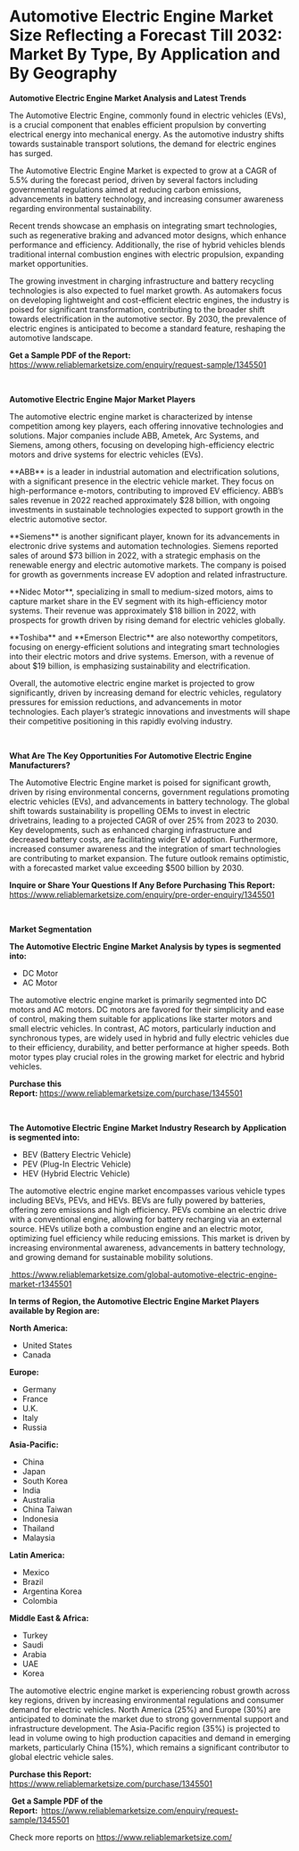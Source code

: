 <p><h1>Automotive Electric Engine Market Size Reflecting a Forecast Till 2032: Market By Type, By Application and By Geography</h1></p><p><strong>Automotive Electric Engine Market Analysis and Latest Trends</strong></p>
<p><p>The Automotive Electric Engine, commonly found in electric vehicles (EVs), is a crucial component that enables efficient propulsion by converting electrical energy into mechanical energy. As the automotive industry shifts towards sustainable transport solutions, the demand for electric engines has surged. </p><p>The Automotive Electric Engine Market is expected to grow at a CAGR of 5.5% during the forecast period, driven by several factors including governmental regulations aimed at reducing carbon emissions, advancements in battery technology, and increasing consumer awareness regarding environmental sustainability. </p><p>Recent trends showcase an emphasis on integrating smart technologies, such as regenerative braking and advanced motor designs, which enhance performance and efficiency. Additionally, the rise of hybrid vehicles blends traditional internal combustion engines with electric propulsion, expanding market opportunities. </p><p>The growing investment in charging infrastructure and battery recycling technologies is also expected to fuel market growth. As automakers focus on developing lightweight and cost-efficient electric engines, the industry is poised for significant transformation, contributing to the broader shift towards electrification in the automotive sector. By 2030, the prevalence of electric engines is anticipated to become a standard feature, reshaping the automotive landscape.</p></p>
<p><strong>Get a Sample PDF of the Report:&nbsp;</strong> <a href="https://www.reliablemarketsize.com/enquiry/request-sample/1345501?utm_campaign=3072&utm_medium=2&utm_source=Github&utm_content=ia&utm_term=30032025&utm_id=automotive-electric-engine">https://www.reliablemarketsize.com/enquiry/request-sample/1345501</a></p>
<p>&nbsp;</p>
<p><strong>Automotive Electric Engine Major Market Players</strong></p>
<p><p>The automotive electric engine market is characterized by intense competition among key players, each offering innovative technologies and solutions. Major companies include ABB, Ametek, Arc Systems, and Siemens, among others, focusing on developing high-efficiency electric motors and drive systems for electric vehicles (EVs).</p><p>**ABB** is a leader in industrial automation and electrification solutions, with a significant presence in the electric vehicle market. They focus on high-performance e-motors, contributing to improved EV efficiency. ABB’s sales revenue in 2022 reached approximately $28 billion, with ongoing investments in sustainable technologies expected to support growth in the electric automotive sector.</p><p>**Siemens** is another significant player, known for its advancements in electronic drive systems and automation technologies. Siemens reported sales of around $73 billion in 2022, with a strategic emphasis on the renewable energy and electric automotive markets. The company is poised for growth as governments increase EV adoption and related infrastructure.</p><p>**Nidec Motor**, specializing in small to medium-sized motors, aims to capture market share in the EV segment with its high-efficiency motor systems. Their revenue was approximately $18 billion in 2022, with prospects for growth driven by rising demand for electric vehicles globally.</p><p>**Toshiba** and **Emerson Electric** are also noteworthy competitors, focusing on energy-efficient solutions and integrating smart technologies into their electric motors and drive systems. Emerson, with a revenue of about $19 billion, is emphasizing sustainability and electrification.</p><p>Overall, the automotive electric engine market is projected to grow significantly, driven by increasing demand for electric vehicles, regulatory pressures for emission reductions, and advancements in motor technologies. Each player’s strategic innovations and investments will shape their competitive positioning in this rapidly evolving industry.</p></p>
<p>&nbsp;</p>
<p><strong>What Are The Key Opportunities For Automotive Electric Engine Manufacturers?</strong></p>
<p><p>The Automotive Electric Engine market is poised for significant growth, driven by rising environmental concerns, government regulations promoting electric vehicles (EVs), and advancements in battery technology. The global shift towards sustainability is propelling OEMs to invest in electric drivetrains, leading to a projected CAGR of over 25% from 2023 to 2030. Key developments, such as enhanced charging infrastructure and decreased battery costs, are facilitating wider EV adoption. Furthermore, increased consumer awareness and the integration of smart technologies are contributing to market expansion. The future outlook remains optimistic, with a forecasted market value exceeding $500 billion by 2030.</p></p>
<p><strong>Inquire or Share Your Questions If Any Before Purchasing This Report:</strong> <a href="https://www.reliablemarketsize.com/enquiry/pre-order-enquiry/1345501?utm_campaign=3072&utm_medium=2&utm_source=Github&utm_content=ia&utm_term=30032025&utm_id=automotive-electric-engine">https://www.reliablemarketsize.com/enquiry/pre-order-enquiry/1345501</a></p>
<p>&nbsp;</p>
<p><strong>Market Segmentation</strong></p>
<p><strong>The Automotive Electric Engine Market Analysis by types is segmented into:</strong></p>
<p><ul><li>DC Motor</li><li>AC Motor</li></ul></p>
<p><p>The automotive electric engine market is primarily segmented into DC motors and AC motors. DC motors are favored for their simplicity and ease of control, making them suitable for applications like starter motors and small electric vehicles. In contrast, AC motors, particularly induction and synchronous types, are widely used in hybrid and fully electric vehicles due to their efficiency, durability, and better performance at higher speeds. Both motor types play crucial roles in the growing market for electric and hybrid vehicles.</p></p>
<p><strong>Purchase this Report:&nbsp;</strong><a href="https://www.reliablemarketsize.com/purchase/1345501?utm_campaign=3072&utm_medium=2&utm_source=Github&utm_content=ia&utm_term=30032025&utm_id=automotive-electric-engine">https://www.reliablemarketsize.com/purchase/1345501</a></p>
<p>&nbsp;</p>
<p><strong>The Automotive Electric Engine Market Industry Research by Application is segmented into:</strong></p>
<p><ul><li>BEV (Battery Electric Vehicle)</li><li>PEV (Plug-In Electric Vehicle)</li><li>HEV (Hybrid Electric Vehicle)</li></ul></p>
<p><p>The automotive electric engine market encompasses various vehicle types including BEVs, PEVs, and HEVs. BEVs are fully powered by batteries, offering zero emissions and high efficiency. PEVs combine an electric drive with a conventional engine, allowing for battery recharging via an external source. HEVs utilize both a combustion engine and an electric motor, optimizing fuel efficiency while reducing emissions. This market is driven by increasing environmental awareness, advancements in battery technology, and growing demand for sustainable mobility solutions.</p></p>
<p><a href="https://www.reliablemarketsize.com/global-automotive-electric-engine-market-r1345501?utm_campaign=3072&utm_medium=2&utm_source=Github&utm_content=ia&utm_term=30032025&utm_id=automotive-electric-engine">&nbsp;https://www.reliablemarketsize.com/global-automotive-electric-engine-market-r1345501</a></p>
<p><strong>In terms of Region, the Automotive Electric Engine Market Players available by Region are:</strong></p>
<p>
    <p> <strong> North America: </strong>
        <ul>
            <li>United States</li>
            <li>Canada</li>
        </ul>
        </p> 
    <p> <strong> Europe: </strong>
        <ul>
            <li>Germany</li>
            <li>France</li>
            <li>U.K.</li>
            <li>Italy</li>
            <li>Russia</li>
        </ul>
        </p> 
    <p> <strong> Asia-Pacific: </strong>
        <ul>
            <li>China</li>
            <li>Japan</li>
            <li>South Korea</li>
            <li>India</li>
            <li>Australia</li>
            <li>China Taiwan</li>
            <li>Indonesia</li>
            <li>Thailand</li>
            <li>Malaysia</li>
        </ul>
        </p> 
    <p> <strong> Latin America: </strong>
        <ul>
            <li>Mexico</li>
            <li>Brazil</li>
            <li>Argentina Korea</li>
            <li>Colombia</li>
        </ul>
        </p> 
    <p> <strong> Middle East & Africa: </strong>
        <ul>
            <li>Turkey</li>
            <li>Saudi</li>
            <li>Arabia</li>
            <li>UAE</li>
            <li>Korea</li>
        </ul>
    </p>
    </p>
<p><p>The automotive electric engine market is experiencing robust growth across key regions, driven by increasing environmental regulations and consumer demand for electric vehicles. North America (25%) and Europe (30%) are anticipated to dominate the market due to strong governmental support and infrastructure development. The Asia-Pacific region (35%) is projected to lead in volume owing to high production capacities and demand in emerging markets, particularly China (15%), which remains a significant contributor to global electric vehicle sales.</p></p>
<p><strong>Purchase this Report: </strong><a href="https://www.reliablemarketsize.com/purchase/1345501?utm_campaign=3072&utm_medium=2&utm_source=Github&utm_content=ia&utm_term=30032025&utm_id=automotive-electric-engine">https://www.reliablemarketsize.com/purchase/1345501</a></p>
<p>&nbsp;<strong>Get a Sample PDF of the Report:&nbsp;&nbsp;</strong><a href="https://www.reliablemarketsize.com/enquiry/request-sample/1345501?utm_campaign=3072&utm_medium=2&utm_source=Github&utm_content=ia&utm_term=30032025&utm_id=automotive-electric-engine">https://www.reliablemarketsize.com/enquiry/request-sample/1345501</a></p>
<p><strong></strong></p>
<p>Check more reports on <a href="https://www.reliablemarketsize.com/?utm_campaign=3072&utm_medium=2&utm_source=Github&utm_content=ia&utm_term=30032025&utm_id=automotive-electric-engine">https://www.reliablemarketsize.com/</a></p>